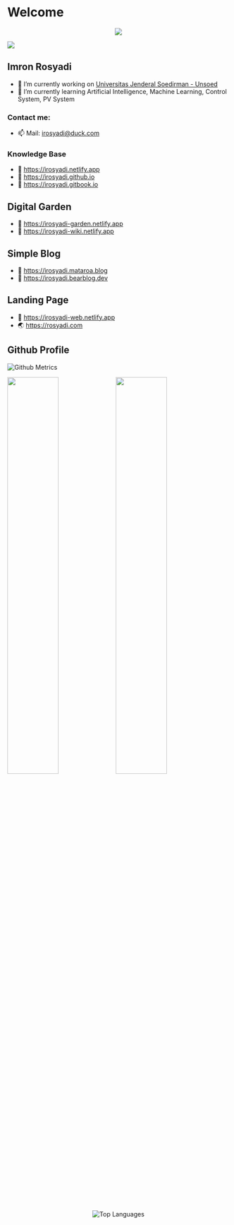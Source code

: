 # Welcome



<p align="center">
  <img src="https://source.unsplash.com/200x200/?cat" />
</p>

![](https://readme-typing-svg.herokuapp.com?lines=Hi+%F0%9F%91%8B;I'm+Imron)
  
## Imron Rosyadi
- 🔭 I’m currently working on [Universitas Jenderal Soedirman - Unsoed](http://elektro.ft.unsoed.ac.id/imron-rosyadi/)
- 🌱 I’m currently learning Artificial Intelligence, Machine Learning, Control System, PV System

### Contact me:
- 📫 Mail: irosyadi@duck.com

### Knowledge Base
- 📕 https://irosyadi.netlify.app
- 📘 https://irosyadi.github.io
- 📙 https://irosyadi.gitbook.io

## Digital Garden
- 📃 https://irosyadi-garden.netlify.app
- 📃 https://irosyadi-wiki.netlify.app

## Simple Blog
- 📃 https://irosyadi.mataroa.blog
- 📃 https://irosyadi.bearblog.dev

## Landing Page
- 📗 https://irosyadi-web.netlify.app
- 🌏 https://rosyadi.com

## Github Profile

![Github Metrics](https://metrics.lecoq.io/irosyadi?template=classic&base.indepth=false&base.hireable=false&config.timezone=Asia%2FJakarta)

<p align="left">
  <img width="48%" src="https://github-readme-stats.vercel.app/api?username=irosyadi&show_icons=true" />
  <img width="48%" src="https://github-readme-streak-stats.herokuapp.com/?user=irosyadi" />
</p>

<p align="center">
<img alt="Top Languages" src="https://github-readme-stats.vercel.app/api/top-langs/?username=irosyadi&layout=compact" />
</p>
